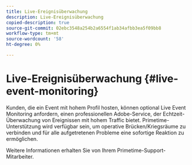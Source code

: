```yaml
---
title: Live-Ereignisüberwachung
description: Live-Ereignisüberwachung
copied-description: true
source-git-commit: 02ebc3548a254b2a6554f1ab34afbb3ea5f09bb8
workflow-type: tm+mt
source-wordcount: '58'
ht-degree: 0%

---
```


# Live-Ereignisüberwachung {#live-event-monitoring}

Kunden, die ein Event mit hohem Profil hosten, können optional Live Event Monitoring anfordern, einen professionellen Adobe-Service, der Echtzeit-Überwachung von Ereignissen mit hohem Traffic bietet. Primetime-Unterstützung wird verfügbar sein, um operative Brücken/Kriegsräume zu verbinden und für alle aufgetretenen Probleme eine sofortige Reaktion zu ermöglichen.

Weitere Informationen erhalten Sie von Ihrem Primetime-Support-Mitarbeiter.
